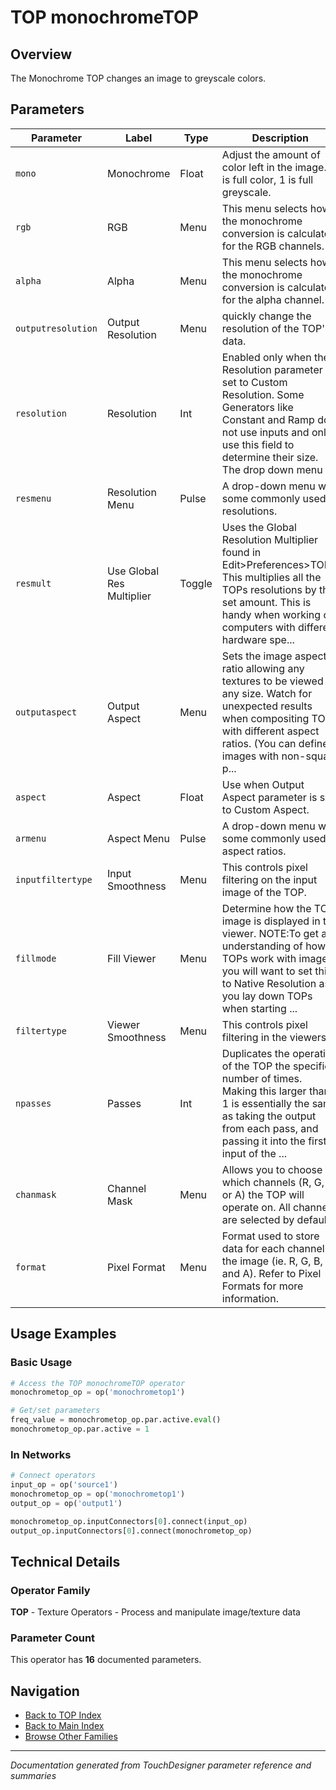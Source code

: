 # TOP monochromeTOP

## Overview

The Monochrome TOP changes an image to greyscale colors.

## Parameters

| Parameter | Label | Type | Description |
|-----------|-------|------|-------------|
| `mono` | Monochrome | Float | Adjust the amount of color left in the image. 0 is full color, 1 is full greyscale. |
| `rgb` | RGB | Menu | This menu selects how the monochrome conversion is calculated for the RGB channels. |
| `alpha` | Alpha | Menu | This menu selects how the monochrome conversion is calculated for the alpha channel. |
| `outputresolution` | Output Resolution | Menu | quickly change the resolution of the TOP's data. |
| `resolution` | Resolution | Int | Enabled only when the Resolution parameter is set to Custom Resolution. Some Generators like Constant and Ramp do not use inputs and only use this field to determine their size. The drop down menu ... |
| `resmenu` | Resolution Menu | Pulse | A drop-down menu with some commonly used resolutions. |
| `resmult` | Use Global Res Multiplier | Toggle | Uses the Global Resolution Multiplier found in Edit>Preferences>TOPs. This multiplies all the TOPs resolutions by the set amount. This is handy when working on computers with different hardware spe... |
| `outputaspect` | Output Aspect | Menu | Sets the image aspect ratio allowing any textures to be viewed in any size. Watch for unexpected results when compositing TOPs with different aspect ratios. (You can define images with non-square p... |
| `aspect` | Aspect | Float | Use when Output Aspect parameter is set to Custom Aspect. |
| `armenu` | Aspect Menu | Pulse | A drop-down menu with some commonly used aspect ratios. |
| `inputfiltertype` | Input Smoothness | Menu | This controls pixel filtering on the input image of the TOP. |
| `fillmode` | Fill Viewer | Menu | Determine how the TOP image is displayed in the viewer. NOTE:To get an understanding of how TOPs work with images, you will want to set this to Native Resolution as you lay down TOPs when starting ... |
| `filtertype` | Viewer Smoothness | Menu | This controls pixel filtering in the viewers. |
| `npasses` | Passes | Int | Duplicates the operation of the TOP the specified number of times. Making this larger than 1 is essentially the same as taking the output from each pass, and passing it into the first input of the ... |
| `chanmask` | Channel Mask | Menu | Allows you to choose which channels (R, G, B, or A) the TOP will operate on. All channels are selected by default. |
| `format` | Pixel Format | Menu | Format used to store data for each channel in the image (ie. R, G, B, and A). Refer to Pixel Formats for more information. |

## Usage Examples

### Basic Usage

```python
# Access the TOP monochromeTOP operator
monochrometop_op = op('monochrometop1')

# Get/set parameters
freq_value = monochrometop_op.par.active.eval()
monochrometop_op.par.active = 1
```

### In Networks

```python
# Connect operators
input_op = op('source1')
monochrometop_op = op('monochrometop1')
output_op = op('output1')

monochrometop_op.inputConnectors[0].connect(input_op)
output_op.inputConnectors[0].connect(monochrometop_op)
```

## Technical Details

### Operator Family

**TOP** - Texture Operators - Process and manipulate image/texture data

### Parameter Count

This operator has **16** documented parameters.

## Navigation

- [Back to TOP Index](../TOP/TOP_INDEX.md)
- [Back to Main Index](../OPERATORS_INDEX.md)
- [Browse Other Families](../OPERATORS_INDEX.md#quick-navigation)

---
*Documentation generated from TouchDesigner parameter reference and summaries*
